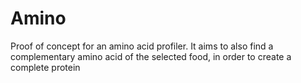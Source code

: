 # Amino
Proof of concept for an amino acid profiler.
It aims to also find a complementary amino acid of the selected food, in order to create a complete protein
